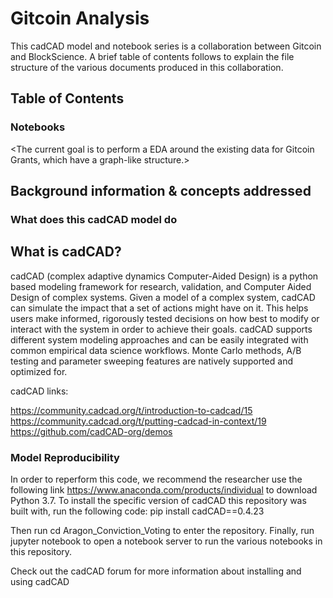 # Gitcoin Analysis

This cadCAD model and notebook series is a collaboration between Gitcoin and BlockScience. A brief table of contents follows to explain the file structure of the various documents produced in this collaboration.

## Table of Contents

### Notebooks


<The current goal is to perform a EDA around the existing data for Gitcoin Grants, which have a graph-like structure.>

## Background information & concepts addressed
### What does this cadCAD model do


## What is cadCAD?
cadCAD (complex adaptive dynamics Computer-Aided Design) is a python based modeling framework for research, validation, and Computer Aided Design of complex systems. Given a model of a complex system, cadCAD can simulate the impact that a set of actions might have on it. This helps users make informed, rigorously tested decisions on how best to modify or interact with the system in order to achieve their goals. cadCAD supports different system modeling approaches and can be easily integrated with common empirical data science workflows. Monte Carlo methods, A/B testing and parameter sweeping features are natively supported and optimized for.

cadCAD links:

https://community.cadcad.org/t/introduction-to-cadcad/15
https://community.cadcad.org/t/putting-cadcad-in-context/19
https://github.com/cadCAD-org/demos

### Model Reproducibility
In order to reperform this code, we recommend the researcher use the following link https://www.anaconda.com/products/individual to download Python 3.7. To install the specific version of cadCAD this repository was built with, run the following code: pip install cadCAD==0.4.23

Then run cd Aragon_Conviction_Voting to enter the repository. Finally, run jupyter notebook to open a notebook server to run the various notebooks in this repository.

Check out the cadCAD forum for more information about installing and using cadCAD